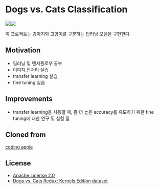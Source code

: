 # Dogs vs. Cats Classification
<img src="https://img.shields.io/badge/Python-3776AB?style=for-the-badge&logo=Python&logoColor=white"><img src="https://img.shields.io/badge/Tensorflow-FF6F00?style=for-the-badge&logo=Tensorflow&logoColor=white">

이 프로젝트는 강아지와 고양이를 구분하는 딥러닝 모델을 구현한다.

## Motivation
* 딥러닝 및 텐서플로우 공부
* 이미지 전처리 실습
* transfer learning 실습
* fine tuning 실습

## Improvements
* transfer learning을 사용할 때, 좀 더 높은 accuracy를 유도하기 위한 fine tuning에 대한 연구 및 실험 필

## Cloned from
[coding apple](https://codingapple.com/course/python-deep-learning/)

## License
* [Apache License 2.0](https://www.apache.org/licenses/LICENSE-2.0)
* [Dogs vs. Cats Redux: Kernels Edition dataset](https://www.kaggle.com/competitions/dogs-vs-cats-redux-kernels-edition/rules#7-competition-data)
